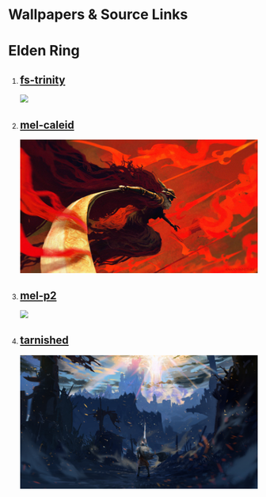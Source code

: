 # Wallpapers & Source Links

# Elden Ring

1. ## [fs-trinity](https://wallhaven.cc/w/e7m8zl)
    <img src="images/Elden Ring/fs-trinity.png">
1. ## [mel-caleid](https://wallhaven.cc/w/rd1qrq)
    <img src="images/Elden Ring/mel-caleid.jpg">
1. ## [mel-p2](https://wallhaven.cc/w/57o9j5)
    <img src="images/Elden Ring/mel-p2.png">
1. ## [tarnished](https://wallhaven.cc/w/m981qk)
    <img src="images/Elden Ring/tarnished.png">